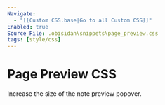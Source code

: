 ```yaml
---
Navigate:
  - "[[Custom CSS.base|Go to all Custom CSS]]"
Enabled: true
Source File: .obisidan\snippets\page_preview.css
tags: [style/css]
---
```

# Page Preview CSS

Increase the size of the note preview popover.
